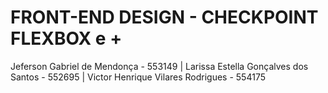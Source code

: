 # FRONT-END DESIGN - CHECKPOINT FLEXBOX e + 

Jeferson Gabriel de Mendonça - 553149 |
Larissa Estella Gonçalves dos Santos - 552695 |
Victor Henrique Vilares Rodrigues - 554175


